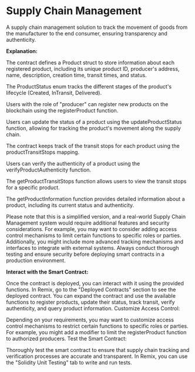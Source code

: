# Supply Chain Management

A supply chain management solution to track the movement of goods from the manufacturer to the end consumer, ensuring transparency and authenticity.

__Explanation:__

The contract defines a Product struct to store information about each registered product, including its unique product ID, producer's address, name, description, creation time, transit times, and status.

The ProductStatus enum tracks the different stages of the product's lifecycle (Created, InTransit, Delivered).

Users with the role of "producer" can register new products on the blockchain using the registerProduct function.

Users can update the status of a product using the updateProductStatus function, allowing for tracking the product's movement along the supply chain.

The contract keeps track of the transit stops for each product using the productTransitStops mapping.

Users can verify the authenticity of a product using the verifyProductAuthenticity function.

The getProductTransitStops function allows users to view the transit stops for a specific product.

The getProductInformation function provides detailed information about a product, including its current status and authenticity.

Please note that this is a simplified version, and a real-world Supply Chain Management system would require additional features and security considerations. For example, you may want to consider adding access control mechanisms to limit certain functions to specific roles or parties. Additionally, you might include more advanced tracking mechanisms and interfaces to integrate with external systems. Always conduct thorough testing and ensure security before deploying smart contracts in a production environment.

__Interact with the Smart Contract:__

Once the contract is deployed, you can interact with it using the provided functions. In Remix, go to the "Deployed Contracts" section to see the deployed contract. You can expand the contract and use the available functions to register products, update their status, track transit, verify authenticity, and query product information.
Customize Access Control:

Depending on your requirements, you may want to customize access control mechanisms to restrict certain functions to specific roles or parties. For example, you might add a modifier to limit the registerProduct function to authorized producers.
Test the Smart Contract:

Thoroughly test the smart contract to ensure that supply chain tracking and verification processes are accurate and transparent. In Remix, you can use the "Solidity Unit Testing" tab to write and run tests. 
